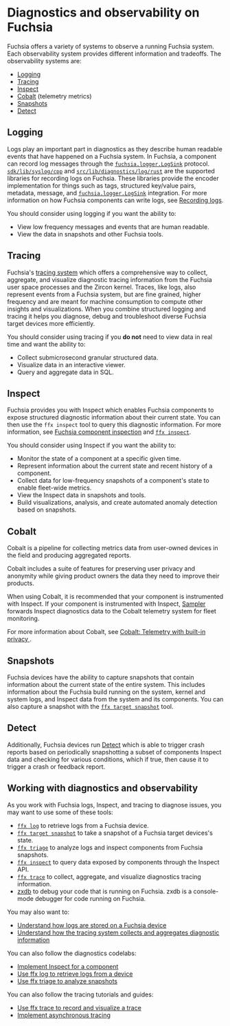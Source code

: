 # Diagnostics and observability on Fuchsia

Fuchsia offers a variety of systems to observe a running Fuchsia system. Each
observability system provides different information and tradeoffs. The
observability systems are:

* [Logging](#logging)
* [Tracing](#tracing)
* [Inspect](#inspect)
* [Cobalt](#cobalt) (telemetry metrics)
* [Snapshots](#snapshots)
* [Detect](#detect)

## Logging

Logs play an important part in diagnostics as they describe human readable
events that have happened on a Fuchsia system. In Fuchsia, a component can
record log messages through the [`fuchsia.logger.LogSink`][logsink-ref]
protocol. [`sdk/lib/syslog/cpp`] and [`src/lib/diagnostics/log/rust`] are the
supported libraries for recording logs on Fuchsia. These libraries provide the
encoder implementation for things such as tags, structured key/value pairs,
metadata, message, and [`fuchsia.logger.LogSink`][logsink-ref] integration. For
more information on how Fuchsia components can write logs, see
[Recording logs][recording-logs].

You should consider using logging if you want the ability to:

* View low frequency messages and events that are human readable.
* View the data in snapshots and other Fuchsia tools.

## Tracing

Fuchsia's [tracing system][tracing-docs] which offers a comprehensive way to
collect, aggregate, and visualize diagnostic tracing information from the
Fuchsia user space processes and the Zircon kernel. Traces, like logs, also
represent events from a Fuchsia system, but are fine grained, higher frequency
and are meant for machine consumption to compute other insights and
visualizations. When you combine structured logging and tracing it helps you
diagnose, debug and troubleshoot diverse Fuchsia target devices more efficiently.

You should consider using tracing if you **do not** need to view data in real
time and want the ability to:

- Collect submicrosecond granular structured data.
- Visualize data in an interactive viewer.
- Query and aggregate data in SQL.

## Inspect

Fuchsia provides you with Inspect which enables Fuchsia components to expose
structured diagnostic information about their current state. You can then use
the `ffx inspect` tool to query this diagnostic information. For more
information, see [Fuchsia component inspection][inspect-overview] and
[`ffx inspect`][ffx-inspect-ref].

You should consider using Inspect if you want the ability to:

* Monitor the state of a component at a specific given time.
* Represent information about the current state and recent history of a
  component.
* Collect data for low-frequency snapshots of a component's state to enable
  fleet-wide metrics.
* View the Inspect data in snapshots and tools.
* Build visualizations, analysis, and create automated anomaly detection based
  on snapshots.

## Cobalt

Cobalt is a pipeline for collecting metrics data from user-owned devices in the
field and producing aggregated reports.

Cobalt includes a suite of features for preserving user privacy and anonymity
while giving product owners the data they need to improve their products.

When using Cobalt, it is recommended that your component is instrumented with
Inspect. If your component is instrumented with Inspect, [Sampler][sampler-docs]
forwards Inspect diagnostics data to the Cobalt telemetry system for fleet
monitoring.

For more information about Cobalt, see [Cobalt: Telemetry with built-in privacy
][cobalt-readme].

## Snapshots

Fuchsia devices have the ability to capture snapshots that contain information
about the current state of the entire system. This includes information about
the Fuchsia build running on the system, kernel and system logs, and Inspect
data from the system and its components. You can also capture a snapshot with
the [`ffx target snapshot`][ffx-snapshot-ref] tool.

## Detect

Additionally, Fuchsia devices run [Detect][detect-docs] which is able to trigger
crash reports based on periodically snapshotting a subset of components Inspect
data and checking for various conditions, which if true, then cause it to
trigger a crash or feedback report.

## Working with diagnostics and observability

As you work with Fuchsia logs, Inspect, and tracing to diagnose issues, you may
want to use some of these tools:

* [`ffx log`][ffx-log-ref] to retrieve logs from a Fuchsia device.
* [`ffx target snapshot`][ffx-target-snapshot-ref] to take a snapshot of a
  Fuchsia target devices's state.
* [`ffx triage`][ffx-triage-ref] to analyze logs and inspect components from
  Fuchsia snapshots.
* [`ffx inspect`][ffx-inspect-ref] to query data exposed by components through
  the Inspect API.
* [`ffx trace`][ffx-trace-ref] to collect, aggregate, and visualize diagnostics
  tracing information.
* [zxdb][zxdb-docs] to debug your code that is running on Fuchsia. zxdb is a
  console-mode debugger for code running on Fuchsia.

You may also want to:

* [Understand how logs are stored on a Fuchsia device][logs-concepts]
* [Understand how the tracing system collects and aggregates diagnostic information][tracing-docs]

You can also follow the diagnostics codelabs:

* [Implement Inspect for a component][inspect-codelab]
* [Use ffx log to retrieve logs from a device][logging-docs]
* [Use ffx triage to analyze snapshots][triage-codelab]

You can also follow the tracing tutorials and guides:

* [Use ffx trace to record and visualize a trace][tracing-codelab]
* [Implement asynchronous tracing][tracing-async-guide]

[`sdk/lib/syslog/cpp`]: /sdk/lib/syslog/cpp
[`src/lib/diagnostics/log/rust`]: /src/lib/diagnostics/log/rust
[ffx-target-snapshot-ref]: https://fuchsia.dev/reference/tools/sdk/ffx.md#ffx_target_snapshot
[logsink-ref]: https://fuchsia.dev/reference/fidl/fuchsia.logger.md#LogSink
[ffx-log-ref]: https://fuchsia.dev/reference/tools/sdk/ffx.md#ffx_log
[recording-logs]: /docs/development/diagnostics/logs/recording.md
[inspect-overview]: /docs/development/diagnostics/inspect/README.md
[ffx-inspect-ref]: https://fuchsia.dev/reference/tools/sdk/ffx.md#ffx_inspect
[ffx-snapshot-ref]: https://fuchsia.dev/reference/tools/sdk/ffx.md#ffx_target_snapshot
[detect-docs]: /docs/development/diagnostics/analytics/detect.md
[ffx-triage-ref]: https://fuchsia.dev/reference/tools/sdk/ffx.md#ffx_triage
[understand-log]: /docs/development/diagnostics/logs/viewing.md
[zxdb-docs]: /docs/development/debugger/README.md
[logs-concepts]: /docs/concepts/components/diagnostics/README.md#logs
[inspect-codelab]: /docs/development/diagnostics/inspect/codelab.md
[triage-codelab]: /docs/development/diagnostics/triage/codelab.md
[logging-docs]: /docs/development/diagnostics/logs/README.md
[tracing-docs]: /docs/concepts/kernel/tracing-system.md
[tracing-codelab]: /docs/development/tracing/tutorial/README.md
[tracing-async-guide]: /docs/development/tracing/advanced/tracing-asynchronously.md
[sampler-docs]: /docs/development/diagnostics/analytics/sampler.md
[ffx-trace-ref]: https://fuchsia.dev/reference/tools/sdk/ffx.md#ffx_trace
[cobalt-readme]: https://fuchsia.googlesource.com/cobalt/+/main/README.md

